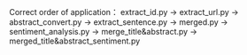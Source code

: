 Correct order of application：
extract_id.py -> extract_url.py -> abstract_convert.py -> extract_sentence.py -> merged.py -> sentiment_analysis.py -> merge_title&abstract.py -> merged_title&abstract_sentiment.py

